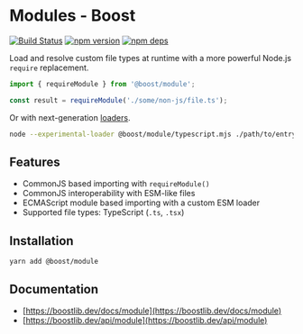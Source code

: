 # Modules - Boost

[![Build Status](https://github.com/milesj/boost/workflows/Build/badge.svg)](https://github.com/milesj/boost/actions?query=branch%3Amaster)
[![npm version](https://badge.fury.io/js/%40boost%2Fmodule.svg)](https://www.npmjs.com/package/@boost/module)
[![npm deps](https://david-dm.org/milesj/boost.svg?path=packages/module)](https://www.npmjs.com/package/@boost/module)

Load and resolve custom file types at runtime with a more powerful Node.js `require` replacement.

```ts
import { requireModule } from '@boost/module';

const result = requireModule('./some/non-js/file.ts');
```

Or with next-generation [loaders](https://nodejs.org/api/esm.html#esm_loaders).

```bash
node --experimental-loader @boost/module/typescript.mjs ./path/to/entry-point.mjs
```

## Features

- CommonJS based importing with `requireModule()`
- CommonJS interoperability with ESM-like files
- ECMAScript module based importing with a custom ESM loader
- Supported file types: TypeScript (`.ts`, `.tsx`)

## Installation

```
yarn add @boost/module
```

## Documentation

- [https://boostlib.dev/docs/module](https://boostlib.dev/docs/module)
- [https://boostlib.dev/api/module](https://boostlib.dev/api/module)
